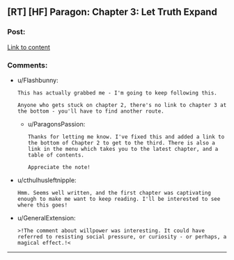 ## [RT] [HF] Paragon: Chapter 3: Let Truth Expand

### Post:

[Link to content](http://storyofparagon.com/2019/05/15/chapter-3-let-truth-expand/)

### Comments:

- u/Flashbunny:
  ```
  This has actually grabbed me - I'm going to keep following this.

  Anyone who gets stuck on chapter 2, there's no link to chapter 3 at the bottom - you'll have to find another route.
  ```

  - u/ParagonsPassion:
    ```
    Thanks for letting me know. I've fixed this and added a link to the bottom of Chapter 2 to get to the third. There is also a link in the menu which takes you to the latest chapter, and a table of contents. 

    Appreciate the note!
    ```

- u/cthulhusleftnipple:
  ```
  Hmm. Seems well written, and the first chapter was captivating enough to make me want to keep reading. I'll be interested to see where this goes!
  ```

- u/GeneralExtension:
  ```
  >!The comment about willpower was interesting. It could have referred to resisting social pressure, or curiosity - or perhaps, a magical effect.!<
  ```

---


